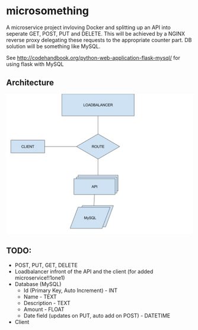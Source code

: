 # microsomething

A microservice project invloving Docker and splitting up an API into seperate GET, POST, PUT and DELETE. 
This will be achieved by a NGINX reverse proxy delegating these requests to the appropriate counter part. 
DB solution will be something like MySQL.

See http://codehandbook.org/python-web-application-flask-mysql/ for using flask with MySQL
## Architecture

![Architecture flowchart](/Bryggeriklubb%20API.svg)

## TODO:

- POST, PUT, GET, DELETE
- Loadbalancer infront of the API and the client (for added microservice!!1one1)
- Database (MySQL)
	+ Id (Primary Key, Auto Increment) - INT
	+ Name - TEXT
	+ Description - TEXT
	+ Amount - FLOAT
	+ Date field (updates on PUT, auto add on POST) - DATETIME 
- Client

